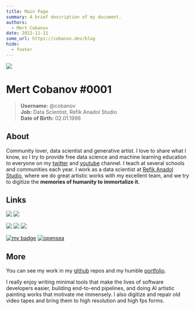 ```yaml
---
title: Main Page
summary: A brief description of my document.
authors:
  - Mert Cobanov
date: 2022-11-11
some_url: https://cobanov.dev/blog
hide:
  - footer
---
```


![](https://github.com/cobanov/personal/blob/master/image/image.jpeg?raw=true)

# Mert Cobanov #0001

> **Username:** @cobanov <br> **Job:** Data Scientist, Refik Anadol Studio <br> **Date of Birth:** 02.01.1996 <br>

## About

Community lover, data scientist and generative artist. I love to share what I know, so I try to provide free data science and machine learning education to everyone on my [twitter](https://twitter.com/mertcobanov/) and [youtube](https://www.youtube.com/@mertcobanov) channel. I teach at several schools and communities each year. I work as a data scientist at [Refik Anadol Studio](https://refikanadolstudio.com/), where we do great artistic works with my excellent team, and we try to digitize the **memories of humanity to immortalize it.**

## Links

[![](https://img.shields.io/badge/blog-green.svg?&style=for-the-badge&logo=mdBook&logoColor=white)](https://www.cobanov.dev/blog/)
[![](https://img.shields.io/badge/twitter-blue.svg?&style=for-the-badge&logo=twitter&logoColor=white)](https://www.twitter.com/mertcobanov/)

[![](https://img.shields.io/badge/youtube-red.svg?&style=for-the-badge&logo=youtube&logoColor=white)](https://www.youtube.com/@mertcobanov/)
[![](https://img.shields.io/badge/github-black.svg?&style=for-the-badge&logo=github&logoColor=white)](https://www.github.com/cobanov/) [![](https://img.shields.io/badge/linkedin-%230077B5.svg?&style=for-the-badge&logo=linkedin&logoColor=white)](https://www.linkedin.com/in/mertcobanov/)

[![my badge](https://img.shields.io/badge/ethereum-purple.svg?&style=for-the-badge&logo=ethereum)](https://github.com/cobanov/cobanov.github.io/blob/master/eth.md)
[![opensea](https://img.shields.io/badge/opensea-black.svg?&style=for-the-badge&logo=opensea)](https://opensea.io/cobanov)

## More

You can see my work in my [github](https://www.github.com/cobanov/) repos and my humble [portfolio](https://art.cobanov.dev).

I really enjoy writing minimal tools that make the lives of software developers easier, building end-to-end pipelines, and doing AI artistic painting works that motivate me immensely. I also digitize and repair old video tapes and bring them to high resolution and high fps forms.
